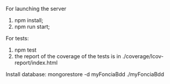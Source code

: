 For launching the server
1. npm install;
2. npm run start;

For tests:
1. npm test
2. the report of the coverage of the tests is in ./coverage/lcov-report/index.html

Install database:
mongorestore -d myFonciaBdd ./myFonciaBdd
